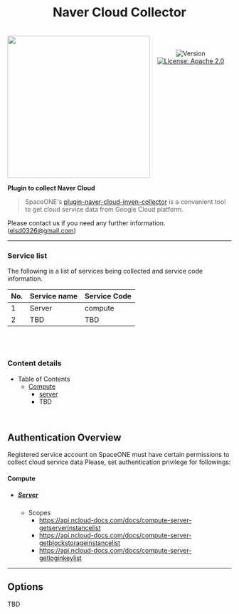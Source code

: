 <h1 align="center">Naver Cloud Collector</h1>  

<br/>  
<div align="center" style="display:flex;">  
  <img width="320" src="https://www.dotnetpia.co.kr/wp-content/uploads/2021/04/ncp-logo-3-8.png">
  <p> 
    <br>
    <img alt="Version"  src="https://img.shields.io/badge/version-0.1.0-blue.svg?cacheSeconds=2592000"  />    
    <a href="https://www.apache.org/licenses/LICENSE-2.0"  target="_blank"><img alt="License: Apache 2.0"  src="https://img.shields.io/badge/License-Apache 2.0-yellow.svg" /></a> 
  </p> 
</div>    

**Plugin to collect Naver Cloud**

> SpaceONE's [plugin-naver-cloud-inven-collector](https://github.com/kiku99/plugin-naver-cloud-service-inven-collector) is a convenient tool to
get cloud service data from Google Cloud platform.



Please contact us if you need any further information. (<elsd0326@gmail.com>)

---


### Service list

The following is a list of services being collected and service code information.

|No.| Service name    | Service Code |
|---|-----------------|--------------|
|1| Server          | compute      |
|2| TBD             | TBD          |


<br>
<br>

### Content details

* Table of Contents
    * [Compute](#compute)
        * [server](#server)
        * TBD

<br>

## Authentication Overview
Registered service account on SpaceONE must have certain permissions to collect cloud service data
Please, set authentication privilege for followings:

#### Compute

- ##### [Server](https://api.ncloud-docs.com/docs/compute-server)
    - Scopes
        - https://api.ncloud-docs.com/docs/compute-server-getserverinstancelist
        - https://api.ncloud-docs.com/docs/compute-server-getblockstorageinstancelist
        - https://api.ncloud-docs.com/docs/compute-server-getloginkeylist



---

## Options

TBD